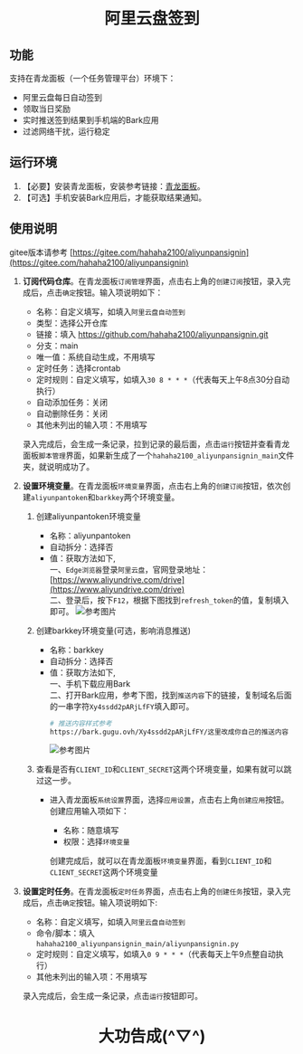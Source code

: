 <!--
 * @Author: WT-H-PC
 * @Date: 2023-12-01 22:42:12
 * @LastEditors: WT-H-PC
 * @LastEditTime: 2023-12-02 13:03:47
 * @Description: 
-->
<h1 align="center">阿里云盘签到</h1>

## 功能
支持在青龙面板（一个任务管理平台）环境下：
- 阿里云盘每日自动签到
- 领取当日奖励
- 实时推送签到结果到手机端的Bark应用
- 过滤网络干扰，运行稳定


## 运行环境
1. 【必要】安装青龙面板，安装参考链接：[青龙面板](https://github.com/whyour/qinglong)。
2. 【可选】手机安装Bark应用后，才能获取结果通知。


## 使用说明
gitee版本请参考 [https://gitee.com/hahaha2100/aliyunpansignin](https://gitee.com/hahaha2100/aliyunpansignin)
1. **订阅代码仓库**。在青龙面板`订阅管理`界面，点击右上角的`创建订阅`按钮，录入完成后，点击`确定`按钮。输入项说明如下：
    - 名称：自定义填写，如填入`阿里云盘自动签到`
    - 类型：选择公开仓库
    - 链接：填入 https://github.com/hahaha2100/aliyunpansignin.git
    - 分支：main
    - 唯一值：系统自动生成，不用填写
    - 定时任务：选择crontab
    - 定时规则：自定义填写，如填入`30 8 * * *`（代表每天上午8点30分自动执行）
    - 自动添加任务：关闭
    - 自动删除任务：关闭
    - 其他未列出的输入项：不用填写<br/>

    录入完成后，会生成一条记录，拉到记录的最后面，点击`运行`按钮并查看青龙面板`脚本管理`界面，如果新生成了一个`hahaha2100_aliyunpansignin_main`文件夹，就说明成功了。

2. **设置环境变量**。在青龙面板`环境变量`界面，点击右上角的`创建订阅`按钮，依次创建`aliyunpantoken`和`barkkey`两个环境变量。<br/>
    1. 创建aliyunpantoken环境变量
        - 名称：aliyunpantoken
        - 自动拆分：选择否
        - 值：获取方法如下,<br/>
            一、`Edge浏览器`登录`阿里云盘`，官网登录地址：[https://www.aliyundrive.com/drive](https://www.aliyundrive.com/drive)<br/>
            二、登录后，按下`F12`，根据下图找到`refresh_token`的值，复制填入即可。
            ![参考图片](https://pic.imgdb.cn/item/656a1b59c458853aefb0c0de.png)

    2. 创建barkkey环境变量(可选，影响消息推送)
        - 名称：barkkey
        - 自动拆分：选择否
        - 值：获取方法如下,<br/>
              一、手机下载应用Bark<br/>
              二、打开Bark应用，参考下图，找到`推送内容`下的链接，复制域名后面的一串字符`Xy4ssdd2pARjLfFY`填入即可。
            ```bash
            # 推送内容样式参考
            https://bark.gugu.ovh/Xy4ssdd2pARjLfFY/这里改成你自己的推送内容
            ```
            ![参考图片](https://pic.imgdb.cn/item/656a1b62c458853aefb0dc27.png)<br/>

    3. 查看是否有`CLIENT_ID`和`CLIENT_SECRET`这两个环境变量，如果有就可以跳过这一步。
        - 进入青龙面板`系统设置`界面，选择`应用设置`，点击右上角`创建应用`按钮。创建应用输入项如下：
            - 名称：随意填写
            - 权限：选择`环境变量`<br/>
            
            创建完成后，就可以在青龙面板`环境变量`界面，看到`CLIENT_ID`和`CLIENT_SECRET`这两个环境变量

3. **设置定时任务**。在青龙面板`定时任务`界面，点击右上角的`创建任务`按钮，录入完成后，点击`确定`按钮。输入项说明如下:
    - 名称：自定义填写，如填入`阿里云盘自动签到`
    - 命令/脚本：填入`hahaha2100_aliyunpansignin_main/aliyunpansignin.py`
    - 定时规则：自定义填写，如填入`0 9 * * *`（代表每天上午9点整自动执行）
    - 其他未列出的输入项：不用填写

    录入完成后，会生成一条记录，点击`运行`按钮即可。

<h1 align="center">大功告成(^▽^)</h1>
